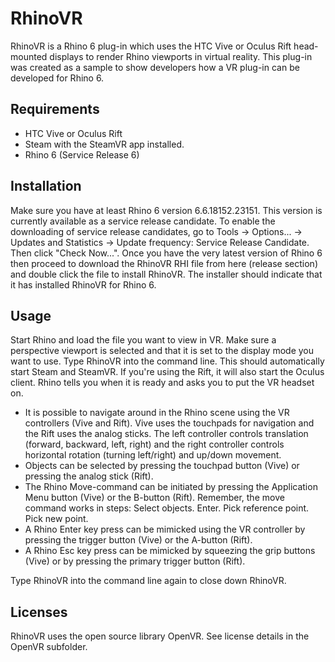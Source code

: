 # RhinoVR

RhinoVR is a Rhino 6 plug-in which uses the HTC Vive or Oculus Rift head-mounted displays to render Rhino viewports in virtual reality. This plug-in was created as a sample to show developers how a VR plug-in can be developed for Rhino 6.

## Requirements
* HTC Vive or Oculus Rift
* Steam with the SteamVR app installed.
* Rhino 6 (Service Release 6)

## Installation
Make sure you have at least Rhino 6 version 6.6.18152.23151. This version is currently available as a service release candidate. To enable the downloading of service release candidates, go to Tools -> Options... -> Updates and Statistics -> Update frequency: Service Release Candidate. Then click "Check Now...". Once you have the very latest version of Rhino 6 then proceed to download the RhinoVR RHI file from here (release section) and double click the file to install RhinoVR. The installer should indicate that it has installed RhinoVR for Rhino 6.

## Usage
Start Rhino and load the file you want to view in VR. Make sure a perspective viewport is selected and that it is set to the display mode you want to use. Type RhinoVR into the command line. This should automatically start Steam and SteamVR. If you're using the Rift, it will also start the Oculus client. Rhino tells you when it is ready and asks you to put the VR headset on.

* It is possible to navigate around in the Rhino scene using the VR controllers (Vive and Rift). Vive uses the touchpads for navigation and the Rift uses the analog sticks. The left controller controls translation (forward, backward, left, right) and the right controller controls horizontal rotation (turning left/right) and up/down movement.
* Objects can be selected by pressing the touchpad button (Vive) or pressing the analog stick (Rift).
* The Rhino Move-command can be initiated by pressing the Application Menu button (Vive) or the B-button (Rift). Remember, the move command works in steps: Select objects. Enter. Pick reference point. Pick new point.
* A Rhino Enter key press can be mimicked using the VR controller by pressing the trigger button (Vive) or the A-button (Rift).
* A Rhino Esc key press can be mimicked by squeezing the grip buttons (Vive) or by pressing the primary trigger button (Rift).

Type RhinoVR into the command line again to close down RhinoVR.

## Licenses
RhinoVR uses the open source library OpenVR. See license details in the OpenVR subfolder.
